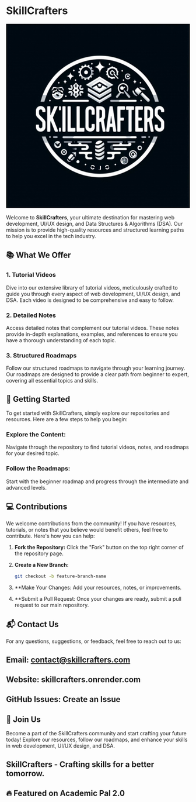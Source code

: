 # SkillCrafters

![SkillCrafters Logo](Designer%20%2872%29.jpeg)

Welcome to **SkillCrafters**, your ultimate destination for mastering web development, UI/UX design, and Data Structures & Algorithms (DSA). Our mission is to provide high-quality resources and structured learning paths to help you excel in the tech industry.

## 📚 What We Offer

### 1. **Tutorial Videos**
Dive into our extensive library of tutorial videos, meticulously crafted to guide you through every aspect of web development, UI/UX design, and DSA. Each video is designed to be comprehensive and easy to follow.

### 2. **Detailed Notes**
Access detailed notes that complement our tutorial videos. These notes provide in-depth explanations, examples, and references to ensure you have a thorough understanding of each topic.

### 3. **Structured Roadmaps**
Follow our structured roadmaps to navigate through your learning journey. Our roadmaps are designed to provide a clear path from beginner to expert, covering all essential topics and skills.

## 🚀 Getting Started

To get started with SkillCrafters, simply explore our repositories and resources. Here are a few steps to help you begin:

### Explore the Content:
Navigate through the repository to find tutorial videos, notes, and roadmaps for your desired topic.

### Follow the Roadmaps:
Start with the beginner roadmap and progress through the intermediate and advanced levels.

## 💻 Contributions

We welcome contributions from the community! If you have resources, tutorials, or notes that you believe would benefit others, feel free to contribute. Here's how you can help:

1. **Fork the Repository:**
   Click the "Fork" button on the top right corner of the repository page.

2. **Create a New Branch:**
   ```bash
   git checkout -b feature-branch-name
3. **Make Your Changes:
Add your resources, notes, or improvements.

4. **Submit a Pull Request:
Once your changes are ready, submit a pull request to our main repository.

##  📬 Contact Us
For any questions, suggestions, or feedback, feel free to reach out to us:

## Email: contact@skillcrafters.com
## Website: skillcrafters.onrender.com
## GitHub Issues: Create an Issue
## 🎉 Join Us
Become a part of the SkillCrafters community and start crafting your future today! Explore our resources, follow our roadmaps, and enhance your skills in web development, UI/UX design, and DSA.

##  SkillCrafters - Crafting skills for a better tomorrow.

## 🔥 Featured on Academic Pal 2.0





